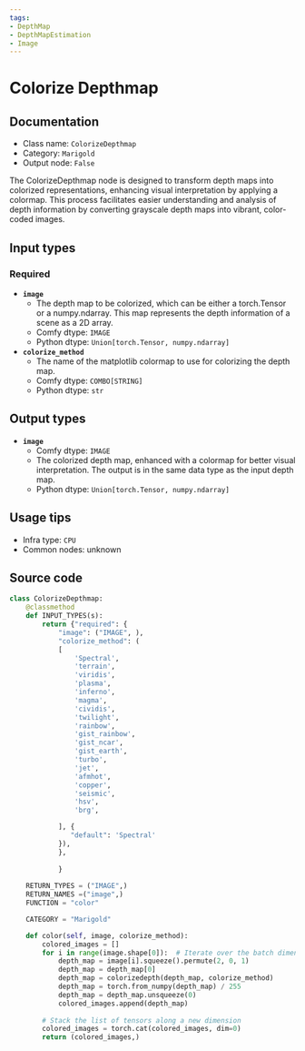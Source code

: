 ```yaml
---
tags:
- DepthMap
- DepthMapEstimation
- Image
---
```


# Colorize Depthmap
## Documentation
- Class name: `ColorizeDepthmap`
- Category: `Marigold`
- Output node: `False`

The ColorizeDepthmap node is designed to transform depth maps into colorized representations, enhancing visual interpretation by applying a colormap. This process facilitates easier understanding and analysis of depth information by converting grayscale depth maps into vibrant, color-coded images.
## Input types
### Required
- **`image`**
    - The depth map to be colorized, which can be either a torch.Tensor or a numpy.ndarray. This map represents the depth information of a scene as a 2D array.
    - Comfy dtype: `IMAGE`
    - Python dtype: `Union[torch.Tensor, numpy.ndarray]`
- **`colorize_method`**
    - The name of the matplotlib colormap to use for colorizing the depth map.
    - Comfy dtype: `COMBO[STRING]`
    - Python dtype: `str`
## Output types
- **`image`**
    - Comfy dtype: `IMAGE`
    - The colorized depth map, enhanced with a colormap for better visual interpretation. The output is in the same data type as the input depth map.
    - Python dtype: `Union[torch.Tensor, numpy.ndarray]`
## Usage tips
- Infra type: `CPU`
- Common nodes: unknown


## Source code
```python
class ColorizeDepthmap:
    @classmethod
    def INPUT_TYPES(s):
        return {"required": {  
            "image": ("IMAGE", ),
            "colorize_method": (
            [   
                'Spectral',
                'terrain', 
                'viridis',
                'plasma',
                'inferno',
                'magma',
                'cividis',
                'twilight',
                'rainbow',
                'gist_rainbow',
                'gist_ncar',
                'gist_earth',
                'turbo',
                'jet',
                'afmhot',
                'copper',
                'seismic',
                'hsv',
                'brg',

            ], {
               "default": 'Spectral'
            }),
            },
            
            }
    
    RETURN_TYPES = ("IMAGE",)
    RETURN_NAMES =("image",)
    FUNCTION = "color"

    CATEGORY = "Marigold"

    def color(self, image, colorize_method):
        colored_images = []
        for i in range(image.shape[0]):  # Iterate over the batch dimension
            depth_map = image[i].squeeze().permute(2, 0, 1)
            depth_map = depth_map[0]
            depth_map = colorizedepth(depth_map, colorize_method)
            depth_map = torch.from_numpy(depth_map) / 255
            depth_map = depth_map.unsqueeze(0)
            colored_images.append(depth_map)
        
        # Stack the list of tensors along a new dimension
        colored_images = torch.cat(colored_images, dim=0)
        return (colored_images,)

```
